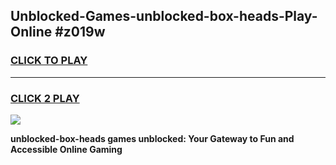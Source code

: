 
## Unblocked-Games-unblocked-box-heads-Play-Online #z019w
<h3>
<a href="https://news.freeplayer.one?title=unblocked-box-heads&ref=3">CLICK TO PLAY</a></h3>
<hr>

<h3>
<a href="https://news.freeplayer.one?title=unblocked-box-heads&ref=3">CLICK 2 PLAY</a>
  
</h3>

<a href="https://news.freeplayer.one?title=unblocked-box-heads&ref=3"><img src="https://clearcache.store/games.png"></a>


**unblocked-box-heads games unblocked: Your Gateway to Fun and Accessible Online Gaming**
